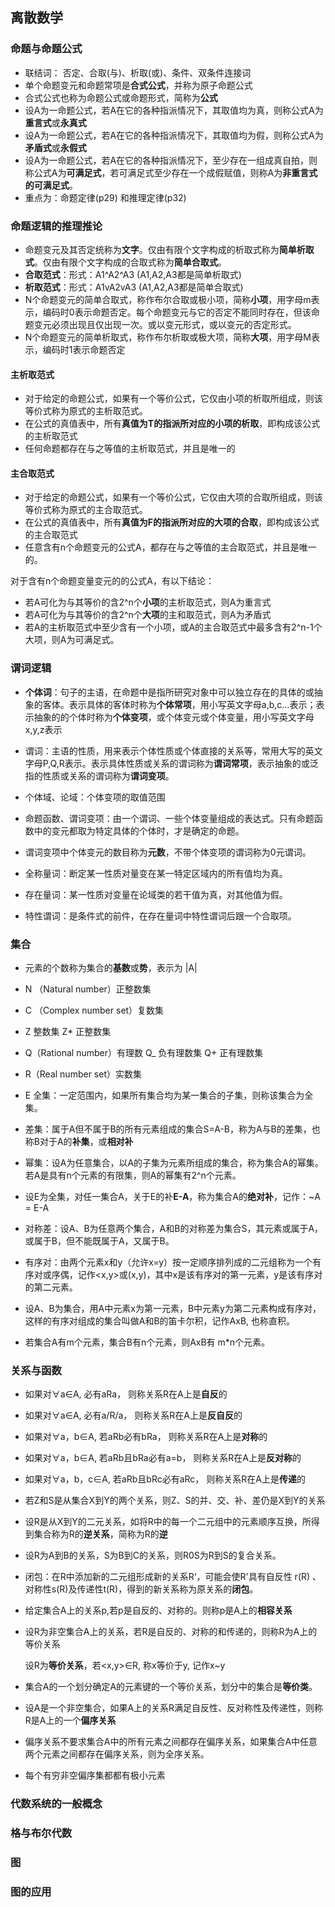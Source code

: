 ## 离散数学

### 命题与命题公式
- 联结词： 否定、合取(与)、析取(或)、条件、双条件连接词
- 单个命题变元和命题常项是**合式公式**，并称为原子命题公式
- 合式公式也称为命题公式或命题形式，简称为**公式**
- 设A为一命题公式，若A在它的各种指派情况下，其取值均为真，则称公式A为**重言式**或**永真式**
- 设A为一命题公式，若A在它的各种指派情况下，其取值均为假，则称公式A为**矛盾式**或**永假式**
- 设A为一命题公式，若A在它的各种指派情况下，至少存在一组成真自拍，则称公式A为**可满足式**，若可满足式至少存在一个成假赋值，则称A为**非重言式的可满足式**。
- 重点为：命题定律(p29) 和推理定律(p32)

### 命题逻辑的推理推论

- 命题变元及其否定统称为**文字**。仅由有限个文字构成的析取式称为**简单析取式**。仅由有限个文字构成的合取式称为**简单合取式**。
- **合取范式**：形式：A1^A2^A3 (A1,A2,A3都是简单析取式)
- **析取范式**：形式：A1vA2vA3 (A1,A2,A3都是简单合取式)
- N个命题变元的简单合取式，称作布尔合取或极小项，简称**小项**，用字母m表示，编码时0表示命题否定。每个命题变元与它的否定不能同时存在，但该命题变元必须出现且仅出现一次。或以变元形式，或以变元的否定形式。
- N个命题变元的简单析取式，称作布尔析取或极大项，简称**大项**，用字母M表示，编码时1表示命题否定

#### 主析取范式

- 对于给定的命题公式，如果有一个等价公式，它仅由小项的析取所组成，则该等价式称为原式的主析取范式。
- 在公式的真值表中，所有**真值为T的指派所对应的小项的析取**，即构成该公式的主析取范式
- 任何命题都存在与之等值的主析取范式，并且是唯一的

#### 主合取范式

- 对于给定的命题公式，如果有一个等价公式，它仅由大项的合取所组成，则该等价式称为原式的主合取范式。
- 在公式的真值表中，所有**真值为F的指派所对应的大项的合取**，即构成该公式的主合取范式
- 任意含有n个命题变元的公式A，都存在与之等值的主合取范式，并且是唯一的。

对于含有n个命题变量变元的的公式A，有以下结论：

- 若A可化为与其等价的含2^n个**小项**的主析取范式，则A为重言式
- 若A可化为与其等价的含2^n个**大项**的主和取范式，则A为矛盾式
- 若A的主析取范式中至少含有一个小项，或A的主合取范式中最多含有2^n-1个大项，则A为可满足式。

### 谓词逻辑

- **个体词**：句子的主语，在命题中是指所研究对象中可以独立存在的具体的或抽象的客体。表示具体的客体时称为**个体常项**，用小写英文字母a,b,c...表示；表示抽象的的个体时称为**个体变项**，或个体变元或个体变量，用小写英文字母x,y,z表示

- 谓词：主语的性质，用来表示个体性质或个体直接的关系等，常用大写的英文字母P,Q,R表示。表示具体性质或关系的谓词称为**谓词常项**，表示抽象的或泛指的性质或关系的谓词称为**谓词变项**。

- 个体域、论域：个体变项的取值范围

- 命题函数、谓词变项：由一个谓词、一些个体变量组成的表达式。只有命题函数中的变元都取为特定具体的个体时，才是确定的命题。

- 谓词变项中个体变元的数目称为**元数**，不带个体变项的谓词称为0元谓词。

- 全称量词：断定某一性质对量变在某一特定区域内的所有值均为真。

- 存在量词：某一性质对变量在论域类的若干值为真，对其他值为假。

- 特性谓词：是条件式的前件，在存在量词中特性谓词后跟一个合取项。

  

### 集合

- 元素的个数称为集合的**基数**或**势**，表示为 |A|
- N （Natural number）正整数集
- C （Complex number set）复数集
- Z 整数集 Z* 正整数集
- Q（Rational number）有理数  Q_ 负有理数集 Q+ 正有理数集
- R（Real number set）实数集

- E 全集：一定范围内，如果所有集合均为某一集合的子集，则称该集合为全集。

- 差集：属于A但不属于B的所有元素组成的集合S=A-B，称为A与B的差集，也称B对于A的**补集**，或**相对补**
- 幂集：设A为任意集合，以A的子集为元素所组成的集合，称为集合A的幂集。若A是具有n个元素的有限集，则A的幂集有2^n个元素。

- 设E为全集，对任一集合A，关于E的补**E-A**，称为集合A的**绝对补**，记作：~A = E-A
- 对称差：设A、B为任意两个集合，A和B的对称差为集合S，其元素或属于A，或属于B，但不能既属于A，又属于B。



- 有序对：由两个元素x和y（允许x=y）按一定顺序排列成的二元组称为一个有序对或序偶，记作<x,y>或(x,y)，其中x是该有序对的第一元素，y是该有序对的第二元素。
- 设A、B为集合，用A中元素x为第一元素，B中元素y为第二元素构成有序对，这样的有序对组成的集合叫做A和B的笛卡尔积，记作AxB, 也称直积。
- 若集合A有m个元素，集合B有n个元素，则AxB有 m*n个元素。

### 关系与函数

- 如果对$\forall$a$\in$A, 必有aRa， 则称关系R在A上是**自反**的
- 如果对$\forall$a$\in$A, 必有a/R/a， 则称关系R在A上是**反自反**的
- 如果对$\forall$a，b$\in$A, 若aRb必有bRa， 则称关系R在A上是**对称**的
- 如果对$\forall$a，b$\in$A, 若aRb且bRa必有a=b， 则称关系R在A上是**反对称**的
- 如果对$\forall$a，b，c$\in$A, 若aRb且bRc必有aRc， 则称关系R在A上是**传递**的



- 若Z和S是从集合X到Y的两个关系，则Z、S的并、交、补、差仍是X到Y的关系
- 设R是从X到Y的二元关系，如将R中的每一个二元组中的元素顺序互换，所得到集合称为R的**逆关系**，简称为R的**逆**



- 设R为A到B的关系，S为B到C的关系，则R0S为R到S的复合关系。
- 闭包：在R中添加新的二元组形成新的关系R‘，可能会使R'具有自反性 r(R) 、对称性s(R)及传递性t(R)，得到的新关系称为原关系的**闭包**。



- 给定集合A上的关系p,若p是自反的、对称的。则称p是A上的**相容关系**

- 设R为非空集合A上的关系，若R是自反的、对称的和传递的，则称R为A上的等价关系

  设R为**等价关系**，若<x,y>$\in$R, 称x等价于y, 记作x~y

- 集合A的一个划分确定A的元素键的一个等价关系，划分中的集合是**等价类**。



- 设A是一个非空集合，如果A上的关系R满足自反性、反对称性及传递性，则称R是A上的一个**偏序关系**
- 偏序关系不要求集合A中的所有元素之间都存在偏序关系，如果集合A中任意两个元素之间都存在偏序关系，则为全序关系。
- 每个有穷非空偏序集都都有极小元素

### 代数系统的一般概念

### 格与布尔代数

### 图

### 图的应用